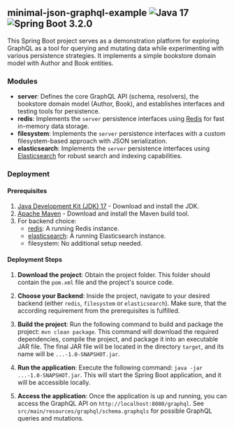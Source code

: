 ## minimal-json-graphql-example ![Java 17](https://img.shields.io/badge/Java-17-green) ![Spring Boot 3.2.0](https://img.shields.io/badge/Spring--Boot-3.2.0-green)

This Spring Boot project serves as a demonstration platform for exploring GraphQL as a tool for querying and mutating data while experimenting with various persistence strategies. It implements a simple bookstore domain model with Author and Book entities.

### Modules

- **server**: Defines the core GraphQL API (schema, resolvers), the bookstore domain model (Author, Book), and establishes interfaces and testing tools for persistence.
- **redis**: Implements the `server` persistence interfaces using [Redis](https://redis.io//) for fast in-memory data storage.
- **filesystem**: Implements the `server` persistence interfaces with a custom filesystem-based approach with JSON serialization.
- **elasticsearch**: Implements the `server` persistence interfaces using [Elasticsearch](https://www.elastic.co/de/elasticsearch) for robust search and indexing capabilities.

### Deployment

#### Prerequisites

1. [Java Development Kit (JDK) 17](https://jdk.java.net/17/) - Download and install the JDK.
2. [Apache Maven](https://maven.apache.org/download.cgi) - Download and install the Maven build tool.
3. For backend choice:
   - [redis](https://redis.io//): A running Redis instance.
   - [elasticsearch](https://www.elastic.co/de/elasticsearch): A running Elasticsearch instance.
   - filesystem: No additional setup needed.

#### Deployment Steps

1. **Download the project**: Obtain the project folder. This folder should contain the `pom.xml` file and the project's source code.

2. **Choose your Backend**: Inside the project, navigate to your desired backend (either `redis`, `filesystem` or `elasticsearch`). Make sure, that the according requirement from the prerequisites is fulfilled.

3. **Build the project**: Run the following command to build and package the project: `mvn clean package`. This command will download the required dependencies, compile the project, and package it into an executable JAR file. The final JAR file will be located in the directory `target`, and its name will be `...-1.0-SNAPSHOT.jar`.

4. **Run the application**: Execute the following command: `java -jar ...-1.0-SNAPSHOT.jar`. This will start the Spring Boot application, and it will be accessible locally.

5. **Access the application**: Once the application is up and running, you can access the GraphQL API on `http://localhost:8080/graphql`. See `src/main/resources/graphql/schema.graphqls` for possible GraphQL queries and mutations.
